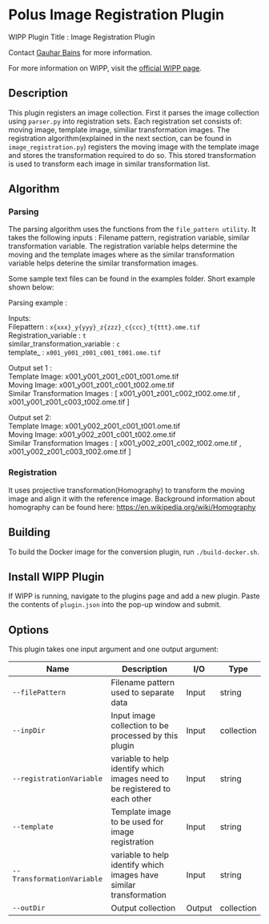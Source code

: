 # Polus Image Registration Plugin

WIPP Plugin Title : Image Registration Plugin 

Contact [Gauhar Bains](mailto:gauhar.bains@labshare.org) for more information.

For more information on WIPP, visit the [official WIPP page](https://isg.nist.gov/deepzoomweb/software/wipp).

## Description

This plugin registers an image collection. First it parses the image collection using `parser.py` into registration sets. Each registration set consists of: moving image, template image, similiar transformation images. The registration algorithm(explained in the next section, can be found in `image_registration.py`) registers the moving image with the template image and stores the transformation required to do so. This stored transformation is used to transform each image in similar transformation list. 

## Algorithm

### Parsing 
The parsing algorithm uses the functions from the `file_pattern utility`. It takes the following inputs : Filename pattern, registration variable, similar transformation variable. The registration variable helps determine the moving and the template images where as the similar transformation variable helps deterine the similar transformation images. 

Some sample text files can be found in the examples folder. Short example shown below:    

Parsing example :   
  
Inputs:  
Filepattern :   `x{xxx}_y{yyy}_z{zzz}_c{ccc}_t{ttt}.ome.tif`  
Registration_variable :  `t`   
similar_transformation_variable : `c`  
template_ :  `x001_y001_z001_c001_t001.ome.tif`    

Output set 1 :   
Template Image:  x001_y001_z001_c001_t001.ome.tif  
Moving Image:  x001_y001_z001_c001_t002.ome.tif  
Similar Transformation Images :   [ x001_y001_z001_c002_t002.ome.tif , x001_y001_z001_c003_t002.ome.tif ]  

Output set 2:    
Template Image:  x001_y002_z001_c001_t001.ome.tif    
Moving Image:   x001_y002_z001_c001_t002.ome.tif    
Similar Transformation Images :  [ x001_y002_z001_c002_t002.ome.tif , x001_y002_z001_c003_t002.ome.tif ]      



### Registration 
It uses projective transformation(Homography) to transform the moving image and align it with the reference image.
Background information about homography can be found here: https://en.wikipedia.org/wiki/Homography

## Building

To build the Docker image for the conversion plugin, run
`./build-docker.sh`.

## Install WIPP Plugin

If WIPP is running, navigate to the plugins page and add a new plugin. Paste the contents of `plugin.json` into the pop-up window and submit.

## Options

This plugin takes one input argument and one output argument:

| Name          | Description             | I/O    | Type   |
|---------------|-------------------------|--------|--------|
| `--filePattern` | Filename pattern used to separate data | Input | string |
| `--inpDir` | Input image collection to be processed by this plugin | Input | collection |
| `--registrationVariable` | variable to help identify which images need to be registered to each other | Input | string |
| `--template` | Template image to be used for image registration | Input | string |
| `--TransformationVariable` | variable to help identify which images have similar transformation | Input | string |
| `--outDir` | Output collection | Output | collection |

